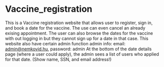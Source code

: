 # Vaccine_registration
This is a Vaccine registration website that allows user to register, sign in, and book a date for the vaccine.
The use can even cancel an already exising appointment. The user can also browse the dates for the vaccine
with out logging in but they cannot sign up for a date in that case.
This website also have certain admin function
admin info:
email: admin@nemkovid.hu, password: admin
At the bottom of the date details page (where a user could apply), the admin sees a list of users who applied for that date. (Show name, SSN, and email address!)
